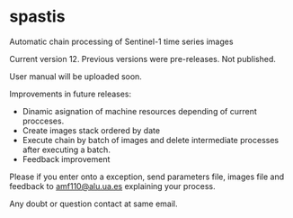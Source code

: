 # spastis
Automatic chain processing of Sentinel-1 time series images

Current version 12.
Previous versions were pre-releases. Not published.

User manual will be uploaded soon.

Improvements in future releases:
  - Dinamic asignation of machine resources depending of current procceses.
  - Create images stack ordered by date
  - Execute chain by batch of images and delete intermediate processes after executing a batch.
  - Feedback improvement
  
  
  Please if you enter onto a exception, send parameters file, images file and feedback to amf110@alu.ua.es explaining your process.
  
  Any doubt or question contact at same email.
